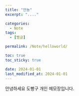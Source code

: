 ```yaml
---
title: "안뇽"
excerpt: "...."

categories:
  - Note
tags:
  - [뻘글]

permalink: /Note/helloworld/

toc: true
toc_sticky: true

date: 2024-01-01
last_modified_at: 2024-01-01
---
```


안녕하세요
도빵구 개인 메모장입니다.
